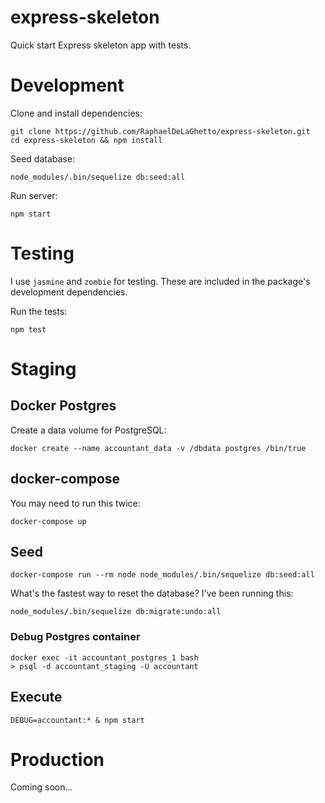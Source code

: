 express-skeleton
================

Quick start Express skeleton app with tests.

# Development

Clone and install dependencies:

```
git clone https://github.com/RaphaelDeLaGhetto/express-skeleton.git
cd express-skeleton && npm install
```

Seed database:

```
node_modules/.bin/sequelize db:seed:all
```

Run server:

```
npm start
```

# Testing

I use `jasmine` and `zombie` for testing. These are included in the package's development dependencies.

Run the tests:

```
npm test
```

# Staging

## Docker Postgres

Create a data volume for PostgreSQL:                                                                                                                                                                         
```
docker create --name accountant_data -v /dbdata postgres /bin/true
``` 

## docker-compose

You may need to run this twice:

```
docker-compose up
```

## Seed

```
docker-compose run --rm node node_modules/.bin/sequelize db:seed:all
```

What's the fastest way to reset the database? I've been running this:

```
node_modules/.bin/sequelize db:migrate:undo:all
```

### Debug Postgres container

```
docker exec -it accountant_postgres_1 bash
> psql -d accountant_staging -U accountant
```

## Execute

```
DEBUG=accountant:* & npm start
```

# Production

Coming soon...

